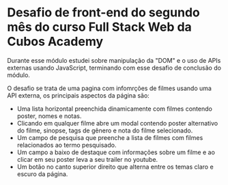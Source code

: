 # Desafio de front-end do segundo mês do curso Full Stack Web da Cubos Academy
Durante esse módulo estudei sobre manipulação da "DOM" e o uso de APIs externas usando JavaScript, terminando com esse desafio de conclusão do módulo.

O desafio se trata de uma pagina com infomrções de filmes usando uma API externa, os principais aspectos da página são:
- Uma lista horizontal preenchida dinamicamente com filmes contendo poster, nomes e notas.
- Clicando em qualquer filme abre um modal contendo poster alternativo do filme, sinopse, tags de gênero e nota do filme selecionado.
- Um campo de pesquisa que preenche a lista de filmes com filmes relacionados ao termo pesquisado.
- Um campo a baixo de destaque com informações sobre um filme e ao clicar em seu poster leva a seu trailer no youtube.
- Um botão no canto superior direito que alterna entre os temas claro e escuro da página.
